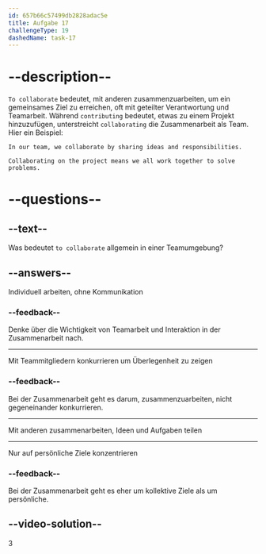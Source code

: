 ```yaml
---
id: 657b66c57499db2828adac5e
title: Aufgabe 17
challengeType: 19
dashedName: task-17
---
```


# --description--

`To collaborate` bedeutet, mit anderen zusammenzuarbeiten, um ein gemeinsames Ziel zu erreichen, oft mit geteilter Verantwortung und Teamarbeit. Während `contributing` bedeutet, etwas zu einem Projekt hinzuzufügen, unterstreicht `collaborating` die Zusammenarbeit als Team. Hier ein Beispiel:

`In our team, we collaborate by sharing ideas and responsibilities.`

`Collaborating on the project means we all work together to solve problems.`

# --questions--

## --text--

Was bedeutet `to collaborate` allgemein in einer Teamumgebung?

## --answers--

Individuell arbeiten, ohne Kommunikation

### --feedback--

Denke über die Wichtigkeit von Teamarbeit und Interaktion in der Zusammenarbeit nach.

---

Mit Teammitgliedern konkurrieren um Überlegenheit zu zeigen

### --feedback--

Bei der Zusammenarbeit geht es darum, zusammenzuarbeiten, nicht gegeneinander konkurrieren.

---

Mit anderen zusammenarbeiten, Ideen und Aufgaben teilen

---

Nur auf persönliche Ziele konzentrieren

### --feedback--

Bei der Zusammenarbeit geht es eher um kollektive Ziele als um persönliche.

## --video-solution--

3
